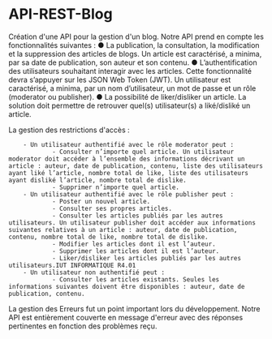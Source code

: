 # API-REST-Blog

Création d'une API pour la gestion d'un blog. Notre API prend en compte les fonctionnalités suivantes :
  ● La publication, la consultation, la modification et la suppression des articles de blogs. Un article est caractérisé, a minima, par sa date de publication, son auteur et son contenu.
  ● L’authentification des utilisateurs souhaitant interagir avec les articles. Cette fonctionnalité devra s’appuyer sur les JSON Web Token (JWT). Un utilisateur est caractérisé, a minima, par un nom d’utilisateur, un mot       de passe et un rôle (moderator ou publisher).
  ● La possibilité de liker/disliker un article. La solution doit permettre de retrouver quel(s) utilisateur(s) a liké/disliké un article.

La gestion des restrictions d'accès :

        - Un utilisateur authentifié avec le rôle moderator peut :
                - Consulter n’importe quel article. Un utilisateur moderator doit accéder à l’ensemble des informations décrivant un article : auteur, date de publication, contenu, liste des utilisateurs ayant liké l’article, nombre total de like, liste des utilisateurs ayant disliké l’article, nombre total de dislike.
                - Supprimer n’importe quel article. 
        - Un utilisateur authentifié avec le rôle publisher peut :
                - Poster un nouvel article.
                - Consulter ses propres articles.
                - Consulter les articles publiés par les autres utilisateurs. Un utilisateur publisher doit accéder aux informations suivantes relatives à un article : auteur, date de publication, contenu, nombre total de like, nombre total de dislike.
                - Modifier les articles dont il est l’auteur.
                - Supprimer les articles dont il est l’auteur.
                - Liker/disliker les articles publiés par les autres utilisateurs.IUT INFORMATIQUE R4.01
        - Un utilisateur non authentifié peut :
                - Consulter les articles existants. Seules les informations suivantes doivent être disponibles : auteur, date de publication, contenu.
               
La gestion des Erreurs fut un point important lors du développement. Notre API est entièrement couverte en message d'erreur avec des réponses pertinentes en fonction des problèmes reçu.
